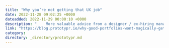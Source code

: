```yaml
---
title: "Why you’re not getting that UX job"
date: 2022-11-28 09:02:25 +0000
dateadded: 2022-11-29 00:00:10 +0000
description: "    More valuable advice from a designer / ex-hiring manager that has been through 100+ interviews and gotten 15 offers in the last half a…  Continue reading on Prototypr »  "
link: "https://blog.prototypr.io/why-good-portfolios-wont-magically-get-you-that-ux-job-31a3f65fb4d5?source=rss----eb297ea1161a---4"
category:
directory: _directory/prototypr.md
---
```

